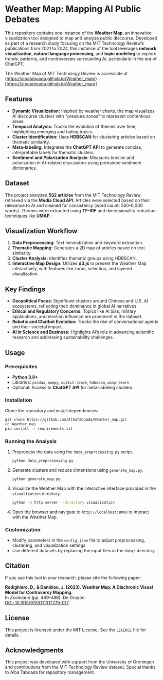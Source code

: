 
# Weather Map: Mapping AI Public Debates

This repository contains one instance of the **Weather Map**, an innovative visualization tool designed to map and analyze public discourse. Developed as part of a research study focusing on the MIT Technology Review’s publications from 2021 to 2024, this instance of the tool leverages **network visualization**, **natural language processing**, and **topic modeling** to explore trends, patterns, and controversies surrounding AI, particularly in the era of ChatGPT.

The Weather Map of MIT Technology Review is accessible at (https://albataboada.github.io/Weather_map/)[https://albataboada.github.io/Weather_map/]

## Features

- **Dynamic Visualization:** Inspired by weather charts, the map visualizes AI discourse clusters with "pressure zones" to represent contentious areas.
- **Temporal Analysis:** Tracks the evolution of themes over time, highlighting emerging and fading topics.
- **Cluster Identification:** Uses **HDBSCAN** for clustering articles based on thematic similarity.
- **Meta-labeling:** Integrates the **ChatGPT API** to generate concise, interpretable labels for thematic clusters.
- **Sentiment and Polarization Analysis:** Measures tension and polarization in AI-related discussions using pretrained sentiment dictionaries.

## Dataset

The project analyzed **562 articles** from the MIT Technology Review, retrieved via the **Media Cloud API**. Articles were selected based on their relevance to AI and cleaned for consistency (word count: 500–6,000 words). Themes were extracted using **TF-IDF** and dimensionality reduction techniques like **UMAP**.

## Visualization Workflow

1. **Data Preprocessing:** Text lemmatization and keyword extraction.
2. **Thematic Mapping:** Generates a 2D map of articles based on text similarity.
3. **Cluster Analysis:** Identifies thematic groups using HDBSCAN.
4. **Interactive Map Design:** Utilizes **d3.js** to present the Weather Map interactively, with features like zoom, selection, and layered visualization.

## Key Findings

- **Geopolitical Focus:** Significant clusters around Chinese and U.S. AI ecosystems, reflecting their dominance in global AI narratives.
- **Ethical and Regulatory Concerns:** Topics like AI bias, military applications, and election influence are prominent in the dataset.
- **Robotic and Chatbot Evolution:** Tracks the rise of conversational agents and their societal impact.
- **AI in Science and Business:** Highlights AI’s role in advancing scientific research and addressing sustainability challenges.

## Usage

### Prerequisites

- **Python 3.8+**
- Libraries: `pandas`, `numpy`, `scikit-learn`, `hdbscan`, `umap-learn`
- Optional: Access to **ChatGPT API** for meta-labeling clusters.

### Installation

Clone the repository and install dependencies:

```bash
git clone https://github.com/AlbaTaboada/Weather_map.git
cd Weather_map
pip install -r requirements.txt
```

### Running the Analysis

1. Preprocess the data using the `data_preprocessing.py` script.
   ```bash
   python data_preprocessing.py
   ```
2. Generate clusters and reduce dimensions using `generate_map.py`.
   ```bash
   python generate_map.py
   ```
3. Visualize the Weather Map with the interactive interface provided in the `visualization` directory.
   ```bash
   python -m http.server --directory visualization
   ```

4. Open the browser and navigate to `http://localhost:8000` to interact with the Weather Map.

### Customization

- Modify parameters in the `config.json` file to adjust preprocessing, clustering, and visualization settings.
- Use different datasets by replacing the input files in the `data/` directory.

## Citation

If you use this tool in your research, please cite the following paper:

**Rodighiero, D., & Daniélou, J. (2023). Weather Map: A Diachronic Visual Model for Controversy Mapping.**  
In *Zoomland* (pp. 449–466). De Gruyter.  
[DOI: 10.1515/9783111317779-017](https://doi.org/10.1515/9783111317779-017)

## License

This project is licensed under the MIT License. See the `LICENSE` file for details.

## Acknowledgments

This project was developed with support from the University of Groningen and contributions from the MIT Technology Review dataset. Special thanks to Alba Taboada for repository management.
